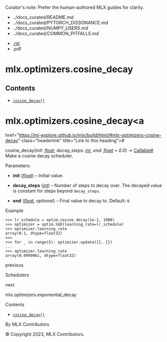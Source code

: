 Curator's note: Prefer the human-authored MLX guides for clarity.
- ../docs_curated/README.md
- ../docs_curated/PYTORCH_DISSONANCE.md
- ../docs_curated/NUMPY_USERS.md
- ../docs_curated/COMMON_PITFALLS.md


<div id="main-content" class="bd-main" role="main">

<div class="sbt-scroll-pixel-helper">

</div>

<div class="bd-content">

<div class="bd-article-container">

<div class="bd-header-article d-print-none">

<div class="header-article-items header-article__inner">

<div class="header-article-items__start">

<div class="header-article-item">

<span class="fa-solid fa-bars"></span>

</div>

</div>

<div class="header-article-items__end">

<div class="header-article-item">

<div class="article-header-buttons">

<a href="https://github.com/ml-explore/mlx"
class="btn btn-sm btn-source-repository-button"
data-bs-placement="bottom" data-bs-toggle="tooltip" target="_blank"
title="Source repository"><span class="btn__icon-container"> <em></em>
</span></a>

<div class="dropdown dropdown-download-buttons">

- <a
  href="https://ml-explore.github.io/mlx/build/html/_sources/python/optimizers/_autosummary/mlx.optimizers.cosine_decay.rst"
  class="btn btn-sm btn-download-source-button dropdown-item"
  data-bs-placement="left" data-bs-toggle="tooltip" target="_blank"
  title="Download source file"><span class="btn__icon-container">
  <em></em> </span> <span class="btn__text-container">.rst</span></a>
- <span class="btn__icon-container"> </span>
  <span class="btn__text-container">.pdf</span>

</div>

<span class="btn__icon-container"> </span>

<span class="fa-solid fa-list"></span>

</div>

</div>

</div>

</div>

</div>

<div id="jb-print-docs-body" class="onlyprint">

# mlx.optimizers.cosine_decay

<div id="print-main-content">

<div id="jb-print-toc">

<div>

## Contents

</div>

- <a
  href="https://ml-explore.github.io/mlx/build/html/#mlx.optimizers.cosine_decay"
  class="reference internal nav-link"><span class="pre"><code
  class="docutils literal notranslate">cosine_decay()</code></span></a>

</div>

</div>

</div>

<div id="searchbox">

</div>

<div id="mlx-optimizers-cosine-decay" class="section">

# mlx.optimizers.cosine_decay<a
href="https://ml-explore.github.io/mlx/build/html/#mlx-optimizers-cosine-decay"
class="headerlink" title="Link to this heading">#</a>

<span class="sig-name descname"><span class="pre">cosine_decay</span></span><span class="sig-paren">(</span>*<span class="n"><span class="pre">init</span></span><span class="p"><span class="pre">:</span></span><span class="w"> </span><span class="n"><a href="https://docs.python.org/3/library/functions.html#float"
class="reference external" title="(in Python v3.13)"><span
class="pre">float</span></a></span>*, *<span class="n"><span class="pre">decay_steps</span></span><span class="p"><span class="pre">:</span></span><span class="w"> </span><span class="n"><a href="https://docs.python.org/3/library/functions.html#int"
class="reference external" title="(in Python v3.13)"><span
class="pre">int</span></a></span>*, *<span class="n"><span class="pre">end</span></span><span class="p"><span class="pre">:</span></span><span class="w"> </span><span class="n"><a href="https://docs.python.org/3/library/functions.html#float"
class="reference external" title="(in Python v3.13)"><span
class="pre">float</span></a></span><span class="w"> </span><span class="o"><span class="pre">=</span></span><span class="w"> </span><span class="default_value"><span class="pre">0.0</span></span>*<span class="sig-paren">)</span> <span class="sig-return"><span class="sig-return-icon">→</span> <span class="sig-return-typehint"><a href="https://docs.python.org/3/library/typing.html#typing.Callable"
class="reference external" title="(in Python v3.13)"><span
class="pre">Callable</span></a></span></span><a
href="https://ml-explore.github.io/mlx/build/html/#mlx.optimizers.cosine_decay"
class="headerlink" title="Link to this definition">#</a>  
Make a cosine decay scheduler.

Parameters<span class="colon">:</span>  
- **init**
  (<a href="https://docs.python.org/3/library/functions.html#float"
  class="reference external" title="(in Python v3.13)"><em>float</em></a>)
  – Initial value.

- **decay_steps**
  (<a href="https://docs.python.org/3/library/functions.html#int"
  class="reference external" title="(in Python v3.13)"><em>int</em></a>)
  – Number of steps to decay over. The decayed value is constant for
  steps beyond <span class="pre">`decay_steps`</span>.

- **end**
  (<a href="https://docs.python.org/3/library/functions.html#float"
  class="reference external" title="(in Python v3.13)"><em>float</em></a>*,*
  *optional*) – Final value to decay to. Default:
  <span class="pre">`0`</span>.

Example

<div class="doctest highlight-default notranslate">

<div class="highlight">

    >>> lr_schedule = optim.cosine_decay(1e-1, 1000)
    >>> optimizer = optim.SGD(learning_rate=lr_schedule)
    >>> optimizer.learning_rate
    array(0.1, dtype=float32)
    >>>
    >>> for _ in range(5): optimizer.update({}, {})
    ...
    >>> optimizer.learning_rate
    array(0.0999961, dtype=float32)

</div>

</div>

</div>

<div class="prev-next-area">

<a
href="https://ml-explore.github.io/mlx/build/html/python/optimizers/schedulers.html"
class="left-prev" title="previous page"><em></em></a>

<div class="prev-next-info">

previous

Schedulers

</div>

<a
href="https://ml-explore.github.io/mlx/build/html/python/optimizers/_autosummary/mlx.optimizers.exponential_decay.html"
class="right-next" title="next page"></a>

<div class="prev-next-info">

next

mlx.optimizers.exponential_decay

</div>

</div>

</div>

<div class="bd-sidebar-secondary bd-toc">

<div class="sidebar-secondary-items sidebar-secondary__inner">

<div class="sidebar-secondary-item">

<div class="page-toc tocsection onthispage">

Contents

</div>

- <a
  href="https://ml-explore.github.io/mlx/build/html/#mlx.optimizers.cosine_decay"
  class="reference internal nav-link"><span class="pre"><code
  class="docutils literal notranslate">cosine_decay()</code></span></a>

</div>

</div>

</div>

</div>

<div class="bd-footer-content__inner container">

<div class="footer-item">

By MLX Contributors

</div>

<div class="footer-item">

© Copyright 2023, MLX Contributors.  

</div>

<div class="footer-item">

</div>

<div class="footer-item">

</div>

</div>

</div>
